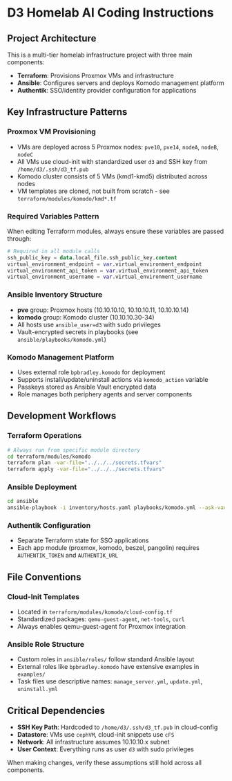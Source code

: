 # D3 Homelab AI Coding Instructions

## Project Architecture

This is a multi-tier homelab infrastructure project with three main components:
- **Terraform**: Provisions Proxmox VMs and infrastructure  
- **Ansible**: Configures servers and deploys Komodo management platform
- **Authentik**: SSO/identity provider configuration for applications

## Key Infrastructure Patterns

### Proxmox VM Provisioning
- VMs are deployed across 5 Proxmox nodes: `pve10`, `pve14`, `nodeA`, `nodeB`, `nodeC`
- All VMs use cloud-init with standardized user `d3` and SSH key from `/home/d3/.ssh/d3_tf.pub`
- Komodo cluster consists of 5 VMs (kmd1-kmd5) distributed across nodes
- VM templates are cloned, not built from scratch - see `terraform/modules/komodo/kmd*.tf`

### Required Variables Pattern
When editing Terraform modules, always ensure these variables are passed through:
```terraform
# Required in all module calls
ssh_public_key = data.local_file.ssh_public_key.content
virtual_environment_endpoint = var.virtual_environment_endpoint
virtual_environment_api_token = var.virtual_environment_api_token
virtual_environment_username = var.virtual_environment_username
```

### Ansible Inventory Structure
- **pve** group: Proxmox hosts (10.10.10.10, 10.10.10.11, 10.10.10.14)
- **komodo** group: Komodo cluster (10.10.10.30-34)
- All hosts use `ansible_user=d3` with sudo privileges
- Vault-encrypted secrets in playbooks (see `ansible/playbooks/komodo.yml`)

### Komodo Management Platform
- Uses external role `bpbradley.komodo` for deployment
- Supports install/update/uninstall actions via `komodo_action` variable
- Passkeys stored as Ansible Vault encrypted data
- Role manages both periphery agents and server components

## Development Workflows

### Terraform Operations
```bash
# Always run from specific module directory
cd terraform/modules/komodo
terraform plan -var-file="../../../secrets.tfvars"
terraform apply -var-file="../../../secrets.tfvars"
```

### Ansible Deployment
```bash
cd ansible
ansible-playbook -i inventory/hosts.yaml playbooks/komodo.yml --ask-vault-pass
```

### Authentik Configuration
- Separate Terraform state for SSO applications
- Each app module (proxmox, komodo, beszel, pangolin) requires `AUTHENTIK_TOKEN` and `AUTHENTIK_URL`

## File Conventions

### Cloud-Init Templates
- Located in `terraform/modules/komodo/cloud-config.tf`
- Standardized packages: `qemu-guest-agent`, `net-tools`, `curl`
- Always enables qemu-guest-agent for Proxmox integration

### Ansible Role Structure
- Custom roles in `ansible/roles/` follow standard Ansible layout
- External roles like `bpbradley.komodo` have extensive examples in `examples/`
- Task files use descriptive names: `manage_server.yml`, `update.yml`, `uninstall.yml`

## Critical Dependencies

- **SSH Key Path**: Hardcoded to `/home/d3/.ssh/d3_tf.pub` in cloud-config
- **Datastore**: VMs use `cephVM`, cloud-init snippets use `cFS`
- **Network**: All infrastructure assumes 10.10.10.x subnet
- **User Context**: Everything runs as user `d3` with sudo privileges

When making changes, verify these assumptions still hold across all components.